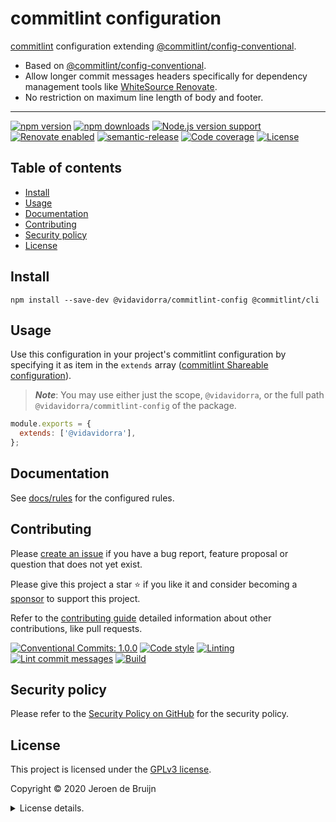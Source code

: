 # commitlint configuration

[commitlint](https://commitlint.js.org/) configuration extending [@commitlint/config-conventional][@commitlint/config-conventional].

- Based on [@commitlint/config-conventional][@commitlint/config-conventional].
- Allow longer commit messages headers specifically for dependency management tools like [WhiteSource Renovate](https://www.whitesourcesoftware.com/free-developer-tools/renovate).
- No restriction on maximum line length of body and footer.

---

[![npm version](https://img.shields.io/npm/v/@vidavidorra/commitlint-config?logo=npm&style=flat-square)](https://www.npmjs.com/package/@vidavidorra/commitlint-config)
[![npm downloads](https://img.shields.io/npm/dm/@vidavidorra/commitlint-config?logo=npm&style=flat-square)](https://www.npmjs.com/package/@vidavidorra/commitlint-config)
[![Node.js version support](https://img.shields.io/node/v/@vidavidorra/commitlint-config?logo=node.js&style=flat-square)](https://nodejs.org/en/about/releases/)
[![Renovate enabled](https://img.shields.io/badge/Renovate-enabled-brightgreen?logo=renovatebot&logoColor&style=flat-square)](https://renovatebot.com)
[![semantic-release](https://img.shields.io/badge/%20%20%F0%9F%93%A6%F0%9F%9A%80-semantic--release-e10079?style=flat-square)](https://github.com/semantic-release/semantic-release)
[![Code coverage](https://img.shields.io/codecov/c/github/vidavidorra/commitlint-config?logo=codecov&style=flat-square)](https://codecov.io/gh/vidavidorra/commitlint-config)
[![License](https://img.shields.io/github/license/vidavidorra/commitlint-config?style=flat-square)](LICENSE.md)

<a name="toc"></a>

## Table of contents

- [Install](#install)
- [Usage](#usage)
- [Documentation](#documentation)
- [Contributing](#contributing)
- [Security policy](#security-policy)
- [License](#license)

## Install

```shell
npm install --save-dev @vidavidorra/commitlint-config @commitlint/cli
```

## Usage

Use this configuration in your project's commitlint configuration by specifying it as item in the `extends` array ([commitlint Shareable configuration](https://commitlint.js.org/#/concepts-shareable-config?id=concept-shareable-configuration)).

> **_Note_**: You may use either just the scope, `@vidavidorra`, or the full path `@vidavidorra/commitlint-config` of the package.

```js
module.exports = {
  extends: ['@vidavidorra'],
};
```

## Documentation

See [docs/rules](docs/rules.md) for the configured rules.

## Contributing

Please [create an issue](https://github.com/vidavidorra/commitlint-config/issues/new/choose) if you have a bug report, feature proposal or question that does not yet exist.

Please give this project a star ⭐ if you like it and consider becoming a [sponsor](https://github.com/sponsors/jdbruijn) to support this project.

Refer to the [contributing guide](https://github.com/vidavidorra/.github/blob/main/CONTRIBUTING.md) detailed information about other contributions, like pull requests.

[![Conventional Commits: 1.0.0](https://img.shields.io/badge/Conventional%20Commits-1.0.0-yellow?style=flat-square)](https://conventionalcommits.org)
[![Code style](https://img.shields.io/badge/code_style-Prettier-ff69b4?logo=prettier&style=flat-square)](https://github.com/prettier/prettier)
[![Linting](https://img.shields.io/badge/linting-ESLint-lightgrey?logo=eslint&style=flat-square)](https://eslint.org)
[![Lint commit messages](https://img.shields.io/github/workflow/status/vidavidorra/commitlint-config/Lint%20commit%20messages?logo=github&label=Lint%20commit%20messages&style=flat-square)](https://github.com/vidavidorra/commitlint-config/actions)
[![Build](https://img.shields.io/github/workflow/status/vidavidorra/commitlint-config/Build?logo=github&label=Build&style=flat-square)](https://github.com/vidavidorra/commitlint-config/actions)

## Security policy

Please refer to the [Security Policy on GitHub](https://github.com/vidavidorra/commitlint-config/security/) for the security policy.

## License

This project is licensed under the [GPLv3 license](https://www.gnu.org/licenses/gpl.html).

Copyright © 2020 Jeroen de Bruijn

<details><summary>License details.</summary>
<p>

This program is free software: you can redistribute it and/or modify
it under the terms of the GNU General Public License as published by
the Free Software Foundation, either version 3 of the License, or
(at your option) any later version.

This program is distributed in the hope that it will be useful,
but WITHOUT ANY WARRANTY; without even the implied warranty of
MERCHANTABILITY or FITNESS FOR A PARTICULAR PURPOSE. See the
GNU General Public License for more details.

You should have received a copy of the GNU General Public License
along with this program. If not, see <http://www.gnu.org/licenses/>.

The full text of the license is available in the [LICENSE](LICENSE.md) file in this repository and [online](https://www.gnu.org/licenses/gpl.html).

</details>

<!-- References -->

[@commitlint/config-conventional]: https://github.com/conventional-changelog/commitlint/tree/master/%40commitlint/config-conventional
